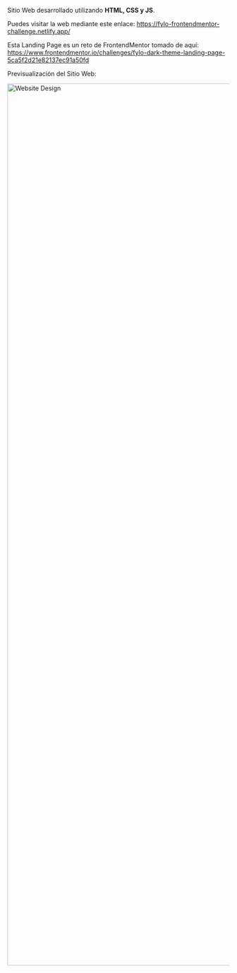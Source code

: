 Sitio Web desarrollado utilizando <strong>HTML, CSS y JS</strong>.<br>

Puedes visitar la web mediante este enlace: https://fylo-frontendmentor-challenge.netlify.app/<br>

Esta Landing Page es un reto de FrontendMentor tomado de aquí: https://www.frontendmentor.io/challenges/fylo-dark-theme-landing-page-5ca5f2d21e82137ec91a50fd <br>

Previsualización del Sitio Web: <br>

<img src="https://user-images.githubusercontent.com/51769095/128251801-b1a6db68-de9e-44d3-b57b-cf8ed8dbd778.png" width= "1200" height="2000" alt="Website Design"/><br>
